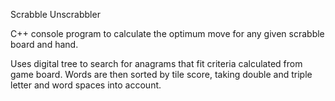 Scrabble Unscrabbler

C++ console program to calculate the optimum move for any given scrabble board and hand. 

Uses digital tree to search for anagrams that fit criteria calculated from game board. Words are then sorted by tile score, taking double and triple letter and word spaces into account.

